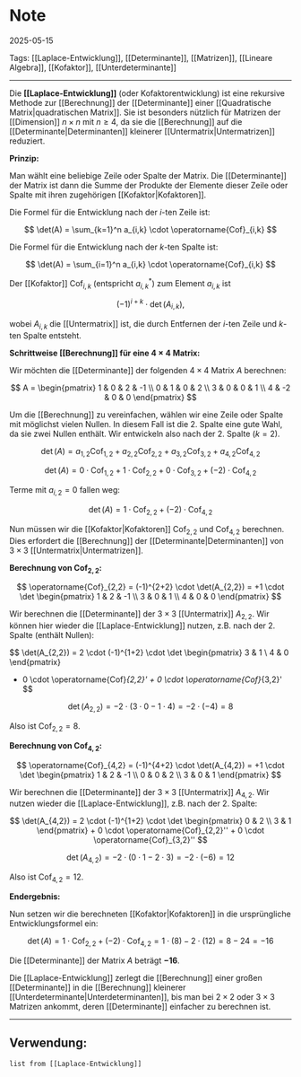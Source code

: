 # Note

2025-05-15

Tags: [[Laplace-Entwicklung]], [[Determinante]], [[Matrizen]], [[Lineare Algebra]], [[Kofaktor]], [[Unterdeterminante]]

---

Die **[[Laplace-Entwicklung]]** (oder Kofaktorentwicklung) ist eine rekursive Methode zur [[Berechnung]] der [[Determinante]] einer [[Quadratische Matrix|quadratischen Matrix]]. Sie ist besonders nützlich für Matrizen der [[Dimension]] $n \times n$ mit $n \ge 4$, da sie die [[Berechnung]] auf die [[Determinante|Determinanten]] kleinerer [[Untermatrix|Untermatrizen]] reduziert.

**Prinzip:**

Man wählt eine beliebige Zeile oder Spalte der Matrix. Die [[Determinante]] der Matrix ist dann die Summe der Produkte der Elemente dieser Zeile oder Spalte mit ihren zugehörigen [[Kofaktor|Kofaktoren]].

Die Formel für die Entwicklung nach der $i$-ten Zeile ist:

$$
\det(A) = \sum_{k=1}^n a_{i,k} \cdot \operatorname{Cof}_{i,k}
$$

Die Formel für die Entwicklung nach der $k$-ten Spalte ist:

$$
\det(A) = \sum_{i=1}^n a_{i,k} \cdot \operatorname{Cof}_{i,k}
$$

Der [[Kofaktor]] $\operatorname{Cof}_{i,k}$ (entspricht $a_{i,k}^*$) zum Element $a_{i,k}$ ist 

$$
(-1)^{i+k} \cdot \det(A_{i,k}),
$$ 

wobei $A_{i,k}$ die [[Untermatrix]] ist, die durch Entfernen der $i$-ten Zeile und $k$-ten Spalte entsteht.

**Schrittweise [[Berechnung]] für eine $4 \times 4$ Matrix:**

Wir möchten die [[Determinante]] der folgenden $4 \times 4$ Matrix $A$ berechnen:

$$
A = \begin{pmatrix} 
1 & 0 & 2 & -1 \\ 
0 & 1 & 0 & 2 \\ 
3 & 0 & 0 & 1 \\ 
4 & -2 & 0 & 0 
\end{pmatrix}
$$

Um die [[Berechnung]] zu vereinfachen, wählen wir eine Zeile oder Spalte mit möglichst vielen Nullen. In diesem Fall ist die 2. Spalte eine gute Wahl, da sie zwei Nullen enthält. Wir entwickeln also nach der 2. Spalte ($k = 2$).

$$
\det(A) = a_{1,2} \operatorname{Cof}_{1,2} + a_{2,2} \operatorname{Cof}_{2,2} + a_{3,2} \operatorname{Cof}_{3,2} + a_{4,2} \operatorname{Cof}_{4,2}
$$

$$
\det(A) = 0 \cdot \operatorname{Cof}_{1,2} + 1 \cdot \operatorname{Cof}_{2,2} + 0 \cdot \operatorname{Cof}_{3,2} + (-2) \cdot \operatorname{Cof}_{4,2}
$$

Terme mit $a_{i,2} = 0$ fallen weg:

$$
\det(A) = 1 \cdot \operatorname{Cof}_{2,2} + (-2) \cdot \operatorname{Cof}_{4,2}
$$

Nun müssen wir die [[Kofaktor|Kofaktoren]] $\operatorname{Cof}_{2,2}$ und $\operatorname{Cof}_{4,2}$ berechnen. Dies erfordert die [[Berechnung]] der [[Determinante|Determinanten]] von $3 \times 3$ [[Untermatrix|Untermatrizen]].

**Berechnung von $\operatorname{Cof}_{2,2}$:**

$$
\operatorname{Cof}_{2,2} = (-1)^{2+2} \cdot \det(A_{2,2}) = +1 \cdot \det \begin{pmatrix} 
1 & 2 & -1 \\ 
3 & 0 & 1 \\ 
4 & 0 & 0 
\end{pmatrix}
$$

Wir berechnen die [[Determinante]] der $3 \times 3$ [[Untermatrix]] $A_{2,2}$. Wir können hier wieder die [[Laplace-Entwicklung]] nutzen, z.B. nach der 2. Spalte (enthält Nullen):

$$
\det(A_{2,2}) = 2 \cdot (-1)^{1+2} \cdot \det \begin{pmatrix} 
3 & 1 \\ 
4 & 0 
\end{pmatrix}
+ 0 \cdot \operatorname{Cof}_{2,2}' + 0 \cdot \operatorname{Cof}_{3,2}'
$$

$$
\det(A_{2,2}) = -2 \cdot (3 \cdot 0 - 1 \cdot 4) = -2 \cdot (-4) = 8
$$

Also ist $\operatorname{Cof}_{2,2} = 8$.

**Berechnung von $\operatorname{Cof}_{4,2}$:**

$$
\operatorname{Cof}_{4,2} = (-1)^{4+2} \cdot \det(A_{4,2}) = +1 \cdot \det \begin{pmatrix} 
1 & 2 & -1 \\ 
0 & 0 & 2 \\ 
3 & 0 & 1 
\end{pmatrix}
$$

Wir berechnen die [[Determinante]] der $3 \times 3$ [[Untermatrix]] $A_{4,2}$. Wir nutzen wieder die [[Laplace-Entwicklung]], z.B. nach der 2. Spalte:

$$
\det(A_{4,2}) = 2 \cdot (-1)^{1+2} \cdot \det \begin{pmatrix} 
0 & 2 \\ 
3 & 1 
\end{pmatrix} + 0 \cdot \operatorname{Cof}_{2,2}'' + 0 \cdot \operatorname{Cof}_{3,2}''
$$

$$
\det(A_{4,2}) = -2 \cdot (0 \cdot 1 - 2 \cdot 3) = -2 \cdot (-6) = 12
$$

Also ist $\operatorname{Cof}_{4,2} = 12$.

**Endergebnis:**

Nun setzen wir die berechneten [[Kofaktor|Kofaktoren]] in die ursprüngliche Entwicklungsformel ein:

$$
\det(A) = 1 \cdot \operatorname{Cof}_{2,2} + (-2) \cdot \operatorname{Cof}_{4,2} = 1 \cdot (8) - 2 \cdot (12) = 8 - 24 = -16
$$

Die [[Determinante]] der Matrix $A$ beträgt **$-16$**.

Die [[Laplace-Entwicklung]] zerlegt die [[Berechnung]] einer großen [[Determinante]] in die [[Berechnung]] kleinerer [[Unterdeterminante|Unterdeterminanten]], bis man bei $2 \times 2$ oder $3 \times 3$ Matrizen ankommt, deren [[Determinante]] einfacher zu berechnen ist.

---

## Verwendung:

```dataview
list from [[Laplace-Entwicklung]]
```
